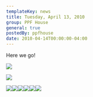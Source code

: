 ```yaml
---
templateKey: news
title: Tuesday, April 13, 2010
group: PPF House
general: true
postedBy: ppfhouse
date: 2010-04-14T00:00:00-04:00
---
```

Here we go!

[![](http://sphotos.ak.fbcdn.net/hphotos-ak-snc3/hs468.snc3/25707_10150176103935503_640110502_12151887_6842744_n.jpg)](http://sphotos.ak.fbcdn.net/hphotos-ak-snc3/hs468.snc3/25707_10150176103935503_640110502_12151887_6842744_n.jpg)

[![](http://sphotos.ak.fbcdn.net/hphotos-ak-ash1/hs468.ash1/25707_10150176105030503_640110502_12151895_1072961_n.jpg)](http://sphotos.ak.fbcdn.net/hphotos-ak-ash1/hs468.ash1/25707_10150176105030503_640110502_12151895_1072961_n.jpg)

[![](http://www.ppfhouse.com/myspaceimages/tw1.jpg)](http://www.twitter.com/ppfhouse)[![](http://www.ppfhouse.com/myspaceimages/fb1.jpg)](http://www.facebook.com/ppfhouse)[![](http://www.ppfhouse.com/myspaceimages/tb1.jpg)](http://leo37.tumblr.com)[![](http://www.ppfhouse.com/myspaceimages/ms1.jpg)](http://www.myspace.com/ppfhouse)[![](http://www.ppfhouse.com/myspaceimages/yt1.jpg)](http://www.youtube.com/ppfhouse)[![](http://www.ppfhouse.com/myspaceimages/bc1.jpg)](http://ppfhouse.bandcamp.com)